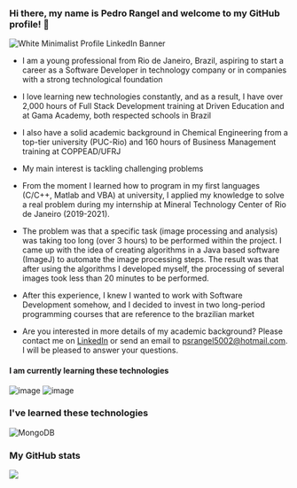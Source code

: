 ### Hi there, my name is Pedro Rangel and welcome to my GitHub profile! 👋

![White Minimalist Profile LinkedIn Banner](https://github.com/PedroSchulzRangel/PedroSchulzRangel/assets/90806965/86bdeb66-fa26-4050-868e-2a98c833b3fa)

- I am a young professional from Rio de Janeiro, Brazil, aspiring to start a career as a Software Developer in technology company or in companies with a strong technological foundation
  
- I love learning new technologies constantly, and as a result, I have over 2,000 hours of Full Stack Development training at Driven Education and at Gama Academy, both respected schools in Brazil
     
- I also have a solid academic background in Chemical Engineering from a top-tier university (PUC-Rio) and 160 hours of Business Management training at COPPEAD/UFRJ
  
-  My main interest is tackling challenging problems
  
-  From the moment I learned how to program in my first languages (C/C++, Matlab and VBA) at university, I applied my knowledge to solve a real problem during my internship at Mineral Technology Center of Rio de Janeiro (2019-2021).
  
- The problem was that a specific task (image processing and analysis) was taking too long (over 3 hours) to be performed within the project. I came up with the idea of creating algorithms in a Java based software (ImageJ) to automate the image processing steps. The result was that after using the algorithms I developed myself, the processing of several images took less than 20 minutes to be performed.
  
- After this experience, I knew I wanted to work with Software Development somehow, and I decided to invest in two long-period programming courses that are reference to the brazilian market
       
-  Are you interested in more details of my academic background? Please contact me on [LinkedIn](https://www.linkedin.com/in/pedro-schulz-rangel/) or send an email to psrangel5002@hotmail.com. I will be pleased to answer your questions.

#### I am currently learning these technologies

![image]({https://img.shields.io/badge/Docker-2CA5E0?style=for-the-badge&logo=docker&logoColor=black})
![image]({{https://img.shields.io/badge/nestjs-E0234E?style=for-the-badge&logo=nestjs&logoColor=black})

### I've learned these technologies
![MongoDB](https://img.shields.io/badge/MongoDB-%234ea94b.svg?style=for-the-badge&logo=mongodb&logoColor=black)

### My GitHub stats

<img src="{https://github-readme-stats-git-masterrstaa-rickstaa.vercel.app/api?username={PedroSchulzRangel}&theme={dark}}"/>

<img scr="{https://github-readme-stats.vercel.app/api/top-langs/?username={PedroSchulzRangel}&theme={dark}}"/>
